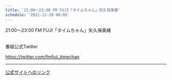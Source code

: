 ```yaml
---
title: '21:00～23:00 FM FUJI「タイムちゃん」矢久保美緒'
schedule: '2021-12-28 00:00'
---
```


<div id="detailBody"> <p>  21:00～23:00 FM FUJI「タイムちゃん」矢久保美緒 </p> <p>  <br/>  番組公式Twitter </p> <p>  <a href="https://twitter.com/fmfuji_timechan" target="_blank">   https://twitter.com/fmfuji_timechan  </a> </p></div>

---
[公式サイトへのリンク]('http://www.nogizaka46.com/schedule/2021/12/063413.php?member=mio-yakubo&category=&monthly=')
